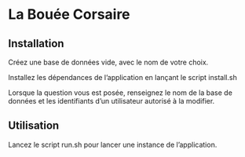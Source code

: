 La Bouée Corsaire
=================

## Installation

Créez une base de données vide, avec le nom de votre choix.

Installez les dépendances de l’application en lançant le script install.sh

Lorsque la question vous est posée, renseignez le nom de la base de données et
 les identifiants d’un utilisateur autorisé à la modifier.

## Utilisation

Lancez le script run.sh pour lancer une instance de l’application.